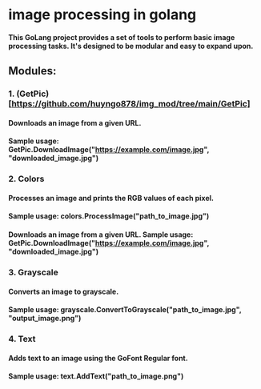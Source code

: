 # image processing in golang

#### This GoLang project provides a set of tools to perform basic image processing tasks. It's designed to be modular and easy to expand upon.

## Modules:

### 1. (GetPic)[https://github.com/huyngo878/img_mod/tree/main/GetPic]

#### Downloads an image from a given URL.

#### Sample usage: GetPic.DownloadImage("https://example.com/image.jpg", "downloaded_image.jpg")

### 2. Colors

#### Processes an image and prints the RGB values of each pixel.

#### Sample usage: colors.ProcessImage("path_to_image.jpg")

#### Downloads an image from a given URL. Sample usage: GetPic.DownloadImage("https://example.com/image.jpg", "downloaded_image.jpg")

### 3. Grayscale

#### Converts an image to grayscale.

#### Sample usage: grayscale.ConvertToGrayscale("path_to_image.jpg", "output_image.png")

### 4. Text

#### Adds text to an image using the GoFont Regular font.

#### Sample usage: text.AddText("path_to_image.png")
